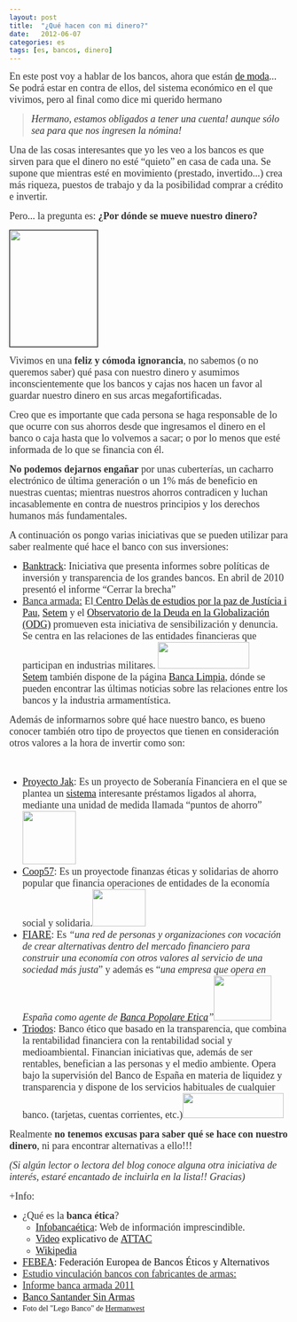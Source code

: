 ```yaml
---
layout: post
title:  "¿Qué hacen con mi dinero?"
date:   2012-06-07
categories: es 
tags: [es, bancos, dinero]
---
```

<span style="font-family:'Ubuntu Light';"><span style="color:#333333;"><span style="font-family:'Ubuntu Light';"><span style="font-size:large;">En este post voy a hablar de los bancos, ahora que están&nbsp;<a href="http://www.youtube.com/watch?v=CJfeUSvRKDA" target="_blank">de moda</a>... Se podrá estar en contra de ellos, del sistema económico en el que vivimos, pero al final como dice mi querido hermano </span></span></span></span></p>
<blockquote><p><span style="font-family:'Ubuntu Light';"><span style="color:#333333;"><span style="font-family:'Ubuntu Light';"><span style="font-size:large;"><em>Hermano, estamos obligados a tener una cuenta! aunque sólo sea para que nos ingresen la nómina!</em></span></span></span></span>

</blockquote>
<p><span style="color:#333333;"><span style="font-family:'Ubuntu Light';"><span style="font-size:large;">Una de las cosas interesantes que yo les veo a los bancos es que sirven para que el dinero no esté “quieto” en casa de cada una. Se supone que mientras esté en movimiento (prestado, invertido...) crea más riqueza, puestos de trabajo y da la posibilidad comprar a crédito e invertir.</span></span></span></p>
<p><!--more--></p>
<p><span style="color:#333333;"><span style="font-family:'Ubuntu Light';"><span style="font-size:large;">Pero... la pregunta es:&nbsp;</span></span></span><strong><span style="color:#333333;"><span style="font-family:'Ubuntu Light';"><span style="font-size:large;">¿Por dónde se mueve nuestro dinero?</span></span></span></strong></p>
<p><img class="alignright" style="border-image:initial;border:1px solid black;" src="http://farm7.staticflickr.com/6150/5943514908_0650694cf1.jpg" alt="" width="158" height="210"></p>
<p><span style="color:#333333;"><span style="font-family:'Ubuntu Light';"><span style="font-size:large;">Vivimos en una<strong> feliz y cómoda ignorancia</strong>, no sabemos (o no queremos saber) qué pasa con nuestro dinero y asumimos inconscientemente que los bancos y cajas nos hacen un favor al guardar nuestro dinero en sus arcas megafortificadas.</span></span></span></p>
<p><span style="color:#333333;"><span style="font-family:'Ubuntu Light';"><span style="font-size:large;">Creo que es importante que cada persona se haga responsable de lo que ocurre con sus ahorros desde que ingresamos el dinero en el banco o caja hasta que lo volvemos a sacar; o por lo menos que esté informada de lo que se financia con él.</span></span></span></p>
<p><strong><span style="color:#333333;"><span style="font-family:'Ubuntu Light';"><span style="font-size:large;">No podemos dejarnos engañar</span></span></span></strong><span style="color:#333333;"><span style="font-family:'Ubuntu Light';"><span style="font-size:large;">&nbsp;por unas cuberterías, un cacharro electrónico de última generación o un 1% más de beneficio en nuestras cuentas; mientras nuestros ahorros contradicen y luchan incasablemente en contra de nuestros principios y los derechos humanos más fundamentales.</span></span></span></p>
<p><span style="color:#333333;"><span style="font-family:'Ubuntu Light';"><span style="font-size:large;">A continuación os pongo varias iniciativas que se pueden utilizar para saber realmente qué hace el banco con sus inversiones:</span></span></span></p>
<ul>
<li><span style="color:#333333;"><span style="font-family:'Ubuntu Light';"><span style="font-size:large;"><a href="http://www.banktrack.org/">Banktrack</a>:</span></span></span><span style="color:#333333;"><span style="font-family:Georgia, 'Times New Roman', 'Bitstream Charter', Times, serif;"><span style="font-size:large;">&nbsp;</span></span></span><span style="color:#333333;"><span style="font-family:'Ubuntu Light';"><span style="font-size:large;">Iniciativa que presenta informes sobre políticas de inversión y transparencia de los grandes bancos. En abril de 2010 presentó el informe “Cerrar la brecha”</span></span></span></li>
<li><a href="http://bancaarmada.org/"><span style="color:#333333;"><span style="font-family:'Ubuntu Light';"><span style="font-size:large;">Banca armada:</span></span></span></a><span style="color:#333333;"><span style="font-family:Georgia, 'Times New Roman', 'Bitstream Charter', Times, serif;"><span style="font-size:large;">&nbsp;</span></span></span><span style="color:#333333;"><span style="font-family:'Ubuntu Light';"><span style="font-size:large;">El<a href="http://www.centredelas.org/">&nbsp;Centro Delàs de estudios por la paz de Justícia i Pau</a>,&nbsp;<a href="http://www.setem.org/site/es/federacion">Setem</a>&nbsp;y el&nbsp;<a href="http://www.odg.cat/es/inicio/1.php?id_pagina=1&amp;id_noticia=&amp;id_agenda=&amp;publicacions=&amp;id_publicacions=&amp;categorialink=&amp;id_butlleti=&amp;any_but=&amp;id_nota=&amp;id=">Observatorio de la Deuda en la Globalización (ODG)</a>&nbsp;promueven esta iniciativa de sensibilización y denuncia. Se centra en las relaciones de las entidades financieras que participan en industrias militares.&nbsp;<a href="http://www.setem.org/site/es/federacion/finanzas-eticas" target="_blank"><img class="aligncenter" src="http://www.larioja.org/npRioja/upload/publication/rioja_exterior/cooperacion/congdcar/setem_copia.jpg" alt="" width="165" height="48"></a><a href="http://www.setem.org/site/es/federacion">Setem</a>&nbsp;también dispone de la página&nbsp;<a href="http://bancalimpia.com/">Banca Limpia</a>, dónde se pueden encontrar las últimas noticias sobre las relaciones entre los bancos y la industria armamentística.</span></span></span></li>
</ul>
<p><span style="color:#333333;"><span style="font-family:'Ubuntu Light';"><span style="font-size:large;">Además de informarnos sobre qué hace nuestro banco, es bueno conocer también otro tipo de proyectos que tienen en consideración otros valores a la hora de invertir como son:</span></span></span></p>
<p style="text-align:center;"><span style="font-size:large;"><br>
</span></p>
<ul>
<li><span style="color:#333333;"><span style="font-family:'Ubuntu Light';"><span style="font-size:large;"><a href="http://proyectojak.blogspot.com.es/2012/04/presentacion-del-proyecto-jak.html">Proyecto Jak</a>:</span></span></span><span style="color:#333333;"><span style="font-family:Georgia, 'Times New Roman', 'Bitstream Charter', Times, serif;"><span style="font-size:large;">&nbsp;</span></span></span><span style="color:#333333;"><span style="font-family:'Ubuntu Light';"><span style="font-size:large;">Es un proyecto de Soberanía Financiera en el que se plantea un <a href="http://proyectojak.blogspot.com.es/p/sistema-jak-de-prestamos-y-ahorro_03.html">sistema</a>&nbsp;interesante préstamos ligados al ahorra, mediante una unidad de medida llamada “puntos de&nbsp;ahorro”</span></span></span><a style="font-family:'Ubuntu Light';font-size:large;" href="http://proyectojak.blogspot.com.es/" target="_blank"><img class="aligncenter" src="https://n-1.cc/pg/groupicon/1294086/large/1336342311.jpg" alt="" width="96" height="96"></a></li>
<li><span style="color:#333333;"><span style="font-family:'Ubuntu Light';"><span style="font-size:large;"><a href="http://www.coop57.coop/index.php?lang=es_es">Coop57</a>:&nbsp;Es un proyectode finanzas éticas y solidarias de ahorro popular que financia operaciones de entidades de la economía social y solidaria.<a href="http://www.coop57.coop/index.php?lang=es_es" target="_blank"><img class="aligncenter" src="http://izaroblog.files.wordpress.com/2012/06/6b5b7-anagcoop57.gif" alt="" width="96" height="67"></a></span></span></span></li>
<li><span style="color:#333333;"><span style="font-family:'Ubuntu Light';"><span style="font-size:large;"><a href="http://www.proyectofiare.com/web/">FIARE</a>:</span></span></span><span style="color:#333333;"><span style="font-family:Georgia, 'Times New Roman', 'Bitstream Charter', Times, serif;"><span style="font-size:large;">&nbsp;</span></span></span><span style="color:#333333;"><span style="font-family:'Ubuntu Light';"><span style="font-size:large;">Es</span></span></span><em><span style="color:#333333;"><span style="font-family:'Ubuntu Light';"><span style="font-size:large;">&nbsp;“una red de personas y organizaciones con vocación de crear alternativas dentro del mercado financiero para construir una economía con otros valores al servicio de una sociedad más justa</span></span></span></em><span style="color:#333333;"><span style="font-family:'Ubuntu Light';"><span style="font-size:large;">” y además es “</span></span></span><em><span style="color:#333333;"><span style="font-family:'Ubuntu Light';"><span style="font-size:large;">una empresa que opera en España como agente de&nbsp;<a href="http://www.bancaetica.com/Lang/Content.ep3?LANG=ES">Banca Popolare Etica</a>”<a href="http://www.proyectofiare.com/web/"><img class="aligncenter" src="http://alternatiu.files.wordpress.com/2009/05/regadera.gif" alt="" width="104" height="81"></a></span></span></span></em></li>
<li><span style="color:#333333;"><span style="font-family:'Ubuntu Light';"><span style="font-size:large;"><a href="http://www.triodos.es/es/conozca-triodos-bank/">Triodos</a>:</span></span></span><span style="color:#333333;"><span style="font-family:Georgia, 'Times New Roman', 'Bitstream Charter', Times, serif;"><span style="font-size:large;">&nbsp;</span></span></span><span style="color:#333333;"><span style="font-family:'Ubuntu Light';"><span style="font-size:large;">Banco ético que basado en la transparencia, que combina la rentabilidad financiera con la rentabilidad social y medioambiental. Financian iniciativas que, además de ser rentables, benefician a las personas y el medio ambiente. Opera bajo la supervisión del Banco de España en materia de liquidez y transparencia y dispone de los servicios habituales de cualquier banco. (tarjetas, cuentas corrientes, etc.)<a href="http://www.triodos.es/es/particulares/" target="_blank"><img class="aligncenter" src="http://happynews.nl/images/triodos-logo.jpg" alt="" width="182" height="45"></a></span></span></span></li>
</ul>
<p><span style="color:#333333;"><span style="font-family:'Ubuntu Light';"><span style="font-size:large;">Realmente<strong> no tenemos excusas para saber qué se hace con nuestro dinero</strong>, ni para encontrar alternativas a ello!!!</span></span></span></p>
<p><em><span style="color:#333333;"><span style="font-family:'Ubuntu Light';"><span style="font-size:large;">(Si algún lector o lectora del blog conoce alguna otra iniciativa de interés, estaré encantado de incluirla en la lista!! Gracias)</span></span></span></em></p>
<p><span style="color:#333333;"><span style="font-family:'Ubuntu Light';"><span style="font-size:large;">+Info:</span></span></span></p>
<ul>
<li><span style="color:#333333;"><span style="font-family:'Ubuntu Light';"><span style="font-size:large;">¿Qué es la</span></span></span><strong><span style="color:#333333;"><span style="font-family:'Ubuntu Light';"><span style="font-size:large;">&nbsp;banca ética</span></span></span></strong><span style="color:#333333;"><span style="font-family:'Ubuntu Light';"><span style="font-size:large;">?</span></span></span>
<ul>
<li><span style="color:#333333;"><span style="color:#333333;"><span style="font-family:'Ubuntu Light';"><span style="font-size:large;"><a title="Infobancaetica" href="http://infobancaetica.wordpress.com/" target="_blank">Infobancaética</a>: Web de información imprescindible.</span></span></span></span></li>
<li><a style="font-size:large;font-family:'Ubuntu Light';" href="http://vimeo.com/3826069">Video</a><span style="font-size:large;font-family:'Ubuntu Light';">&nbsp;explicativo de&nbsp;</span><a style="font-size:large;font-family:'Ubuntu Light';" href="http://www.attac.es/">ATTAC</a></li>
<li><a style="font-size:large;font-family:'Ubuntu Light';" href="http://es.wikipedia.org/wiki/Banca_ética">Wikipedia</a></li>
</ul>
</li>
<li><a style="font-size:large;font-family:'Ubuntu Light';" href="http://www.febea.org/home.php">FEBEA</a><span style="font-size:large;font-family:'Ubuntu Light';">: Federación Europea de Bancos Éticos y Alternativos</span></li>
<li><a href="http://periodismohumano.com/economia/un-estudio-vincula-a-14-bancos-espanoles-con-fabricantes-de-armas-prohibidas.html"><span style="color:#333333;"><span style="font-family:'Ubuntu Light';"><span style="font-size:large;">Estudio vinculación bancos con fabricantes de armas:</span></span></span></a></li>
<li><a href="http://www.centredelas.org/index.php?option=com_content&amp;view=article&amp;id=890:informe-banca-armada&amp;catid=52:informes&amp;Itemid=85&amp;lang=es"><span style="color:#333333;"><span style="font-family:'Ubuntu Light';"><span style="font-size:large;">Informe banca armada 2011</span></span></span></a></li>
<li><a style="font-size:large;font-family:'Ubuntu Light';" href="http://www.bancosantandersinarmas.org/index.php?lang=es">Banco Santander Sin Armas</a></li>
<li>
<div></div>
<div><span style="font-family:'Ubuntu Light';">Foto del "Lego Banco" de <a title="Hermanwest" href="http://www.flickr.com/photos/hermanwest/" target="_blank">Hermanwest</a></span></div>
</li>
</ul>
